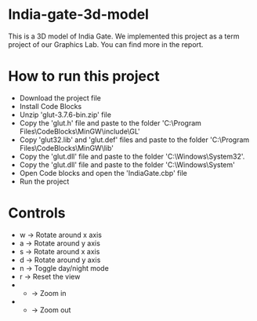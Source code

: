 # India-gate-3d-model
This is a 3D model of India Gate. We implemented this project as a term project of our Graphics Lab. You can find more in the report.

# How to run this project

* Download the project file
* Install Code Blocks
* Unzip 'glut-3.7.6-bin.zip' file
* Copy the 'glut.h' file and paste to the folder 'C:\Program Files\CodeBlocks\MinGW\include\GL'
* Copy 'glut32.lib' and 'glut.def' files and paste to the folder 'C:\Program Files\CodeBlocks\MinGW\lib'
* Copy the 'glut.dll' file and paste to the folder 'C:\Windows\System32'.
* Copy the 'glut.dll' file and paste to the folder 'C:\Windows\System'
* Open Code blocks and open the 'IndiaGate.cbp' file
* Run the project

# Controls
* w -> Rotate around x axis
* a -> Rotate around y axis
* s -> Rotate around x axis
* d -> Rotate around y axis
* n -> Toggle day/night mode
* r -> Reset the view
* + -> Zoom in
* - -> Zoom out
